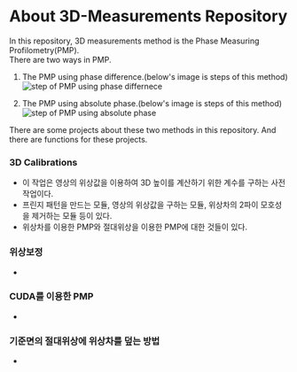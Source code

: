# About 3D-Measurements Repository  
In this repository, 3D measurements method is the Phase Measuring Profilometry(PMP).  
There are two ways in PMP.  
1. The PMP using phase difference.(below's image is steps of this method)  
![step of PMP using phase differnece](http://i.imgur.com/7fhaBWM.jpg)  

2. The PMP using absolute phase.(below's image is steps of this method)  
![step of PMP using absolute phase](http://i.imgur.com/tPIWkzJ.jpg)  


There are some projects about these two methods in this repository. And there are functions for these projects.  


### 3D Calibrations
- 이 작업은 영상의 위상값을 이용하여  3D 높이를 계산하기 위한 계수를 구하는 사전 작업이다.
- 프린지 패턴을 만드는 모듈, 영상의 위상값을 구하는 모듈, 위상차의 2파이 모호성을 제거하는 모듈 등이 있다.
- 위상차를 이용한 PMP와 절대위상을 이용한 PMP에 대한 것들이 있다.

### 위상보정
-

### CUDA를 이용한 PMP
-

### 기준면의 절대위상에 위상차를 덮는 방법
-
